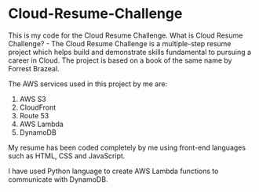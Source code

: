 # Cloud-Resume-Challenge

This is my code for the Cloud Resume Challenge. What is Cloud Resume Challenge? - The Cloud Resume Challenge is a multiple-step resume project which helps build and demonstrate skills fundamental to pursuing a career in Cloud. The project is based on a book of the same name by Forrest Brazeal.

The AWS services used in this project by me are:
1. AWS S3
2. CloudFront
3. Route 53
4. AWS Lambda
5. DynamoDB

My resume has been coded completely by me using front-end languages such as HTML, CSS and JavaScript.

I have used Python language to create AWS Lambda functions to communicate with DynamoDB.
